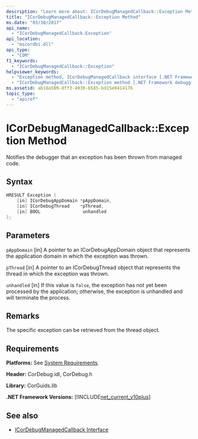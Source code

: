 ```yaml
---
description: "Learn more about: ICorDebugManagedCallback::Exception Method"
title: "ICorDebugManagedCallback::Exception Method"
ms.date: "03/30/2017"
api_name:
  - "ICorDebugManagedCallback.Exception"
api_location:
  - "mscordbi.dll"
api_type:
  - "COM"
f1_keywords:
  - "ICorDebugManagedCallback::Exception"
helpviewer_keywords:
  - "Exception method, ICorDebugManagedCallback interface [.NET Framework debugging]"
  - "ICorDebugManagedCallback::Exception method [.NET Framework debugging]"
ms.assetid: ab18a509-dff3-4930-b585-bd15e0414176
topic_type:
  - "apiref"
---
```

# ICorDebugManagedCallback::Exception Method

Notifies the debugger that an exception has been thrown from managed code.

## Syntax

```cpp
HRESULT Exception (
    [in] ICorDebugAppDomain *pAppDomain,
    [in] ICorDebugThread    *pThread,
    [in] BOOL                unhandled
);
```

## Parameters

 `pAppDomain`
 [in] A pointer to an ICorDebugAppDomain object that represents the application domain in which the exception was thrown.

 `pThread`
 [in] A pointer to an ICorDebugThread object that represents the thread in which the exception was thrown.

 `unhandled`
 [in] If this value is `false`, the exception has not yet been processed by the application; otherwise, the exception is unhandled and will terminate the process.

## Remarks

 The specific exception can be retrieved from the thread object.

## Requirements

 **Platforms:** See [System Requirements](../../get-started/system-requirements.md).

 **Header:** CorDebug.idl, CorDebug.h

 **Library:** CorGuids.lib

 **.NET Framework Versions:** [!INCLUDE[net_current_v10plus](../../../../includes/net-current-v10plus-md.md)]

## See also

- [ICorDebugManagedCallback Interface](icordebugmanagedcallback-interface.md)
